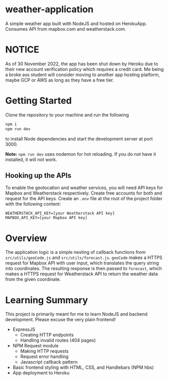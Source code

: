 # weather-application
A simple weather app built with NodeJS and hosted on HerokuApp. Consumes API from mapbox.com and weatherstack.com.

# **NOTICE**
As of 30 November 2022, the app has been shut down by Heroku due to their new account verification policy which requires a credit card. 
Me being a broke ass student will consider moving to another app hosting platform, maybe GCP or AWS as long as they have a free tier.

# Getting Started
Clone the repository to your machine and run the following
```bash
npm i
npm run dev
```
to install Node dependencies and start the development server at port 3000.

**Note:**
`npm run dev` uses nodemon for hot reloading. If you do not have it installed, it will not work.

## Hooking up the APIs
To enable the geolocation and weather services, you will need API keys for Mapbox and Weatherstack respectively. 
Create free accounts for both and request for the API keys. Create an `.env` file at the root of the project folder with the following content:
```
WEATHERSTACK_API_KEY=[your Weatherstack API key]
MAPBOX_API_KEY=[your Mapbox API key]
```

# Overview
The application logic is a simple nesting of callback functions from `src/utils/geoCode.js` and `src/utils/forecast.js`. 
`geoCode` makes a HTTPS request for Mapbox API with user input, which translates the query string into coordinates. 
The resulting response is then passed to `forecast`, which makes a HTTPS request for Weatherstack API to return the weather data from the given coordinate.

# Learning Summary
This project is primarily meant for me to learn NodeJS and backend development. Please excuse the very plain frontend!

* ExpressJS 
  * Creating HTTP endpoints
  * Handling invalid routes (404 pages)
* NPM Request module
  * Making HTTP requests
  * Request error handling
  * Javascript callback pattern
* Basic frontend styling with HTML, CSS, and Handlebars (NPM hbs)
* App deployment to Heroku
